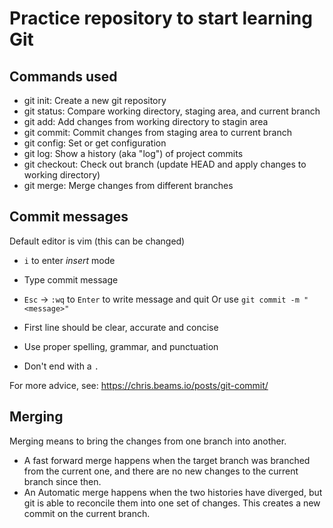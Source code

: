 # Practice repository to start learning Git

## Commands used

 - git init: Create a  new git repository
 - git status: Compare working directory, staging area, and current branch
 - git add: Add changes from working directory to stagin area
 - git commit: Commit changes from staging area to current branch
 - git config: Set or get configuration
 - git log: Show a history (aka "log") of project commits
 - git checkout: Check out branch (update HEAD and apply changes to working directory)
 - git merge: Merge changes from different branches

## Commit messages

Default editor is vim (this can be changed)
 - `i` to enter *insert* mode
 - Type commit message
 - `Esc` -> `:wq` to `Enter` to write message and quit
Or use `git commit -m "<message>"`

 - First line should be clear, accurate and concise
 - Use proper spelling, grammar, and punctuation
 - Don't end with a `.`

For more advice, see: https://chris.beams.io/posts/git-commit/

## Merging

Merging means to bring the changes from one branch into another.

 - A fast forward merge happens when the target branch was branched from the current one, and there are no new changes to the current branch since then.
 - An Automatic merge happens when the two histories have diverged, but git is able to reconcile them into one set of changes. This creates a new commit on the current branch.

